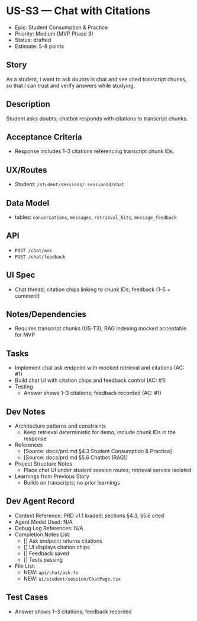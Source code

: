 # US-S3 — Chat with Citations

- Epic: Student Consumption & Practice
- Priority: Medium (MVP Phase 3)
- Status: drafted
- Estimate: 5-8 points

## Story
As a student,
I want to ask doubts in chat and see cited transcript chunks,
so that I can trust and verify answers while studying.

## Description
Student asks doubts; chatbot responds with citations to transcript chunks.

## Acceptance Criteria
- Response includes 1–3 citations referencing transcript chunk IDs.

## UX/Routes
- Student: `/student/sessions/:sessionId/chat`

## Data Model
- tables: `conversations`, `messages`, `retrieval_hits`, `message_feedback`

## API
- `POST /chat/ask`
- `POST /chat/feedback`

## UI Spec
- Chat thread; citation chips linking to chunk IDs; feedback (1–5 + comment)

## Notes/Dependencies
- Requires transcript chunks (US‑T3); RAG indexing mocked acceptable for MVP

## Tasks
- Implement chat ask endpoint with mocked retrieval and citations (AC: #1)
- Build chat UI with citation chips and feedback control (AC: #1)
- Testing
  - Answer shows 1–3 citations; feedback recorded (AC: #1)

## Dev Notes
- Architecture patterns and constraints
  - Keep retrieval deterministic for demo; include chunk IDs in the response
- References
  - [Source: docs/prd.md §4.3 Student Consumption & Practice]
  - [Source: docs/prd.md §5.6 Chatbot (RAG)]
- Project Structure Notes
  - Place chat UI under student session routes; retrieval service isolated
- Learnings from Previous Story
  - Builds on transcripts; no prior learnings

## Dev Agent Record
- Context Reference: PRD v1.1 loaded; sections §4.3, §5.6 cited
- Agent Model Used: N/A
- Debug Log References: N/A
- Completion Notes List:
  - [] Ask endpoint returns citations
  - [] UI displays citation chips
  - [] Feedback saved
  - [] Tests passing
- File List:
  - NEW: `api/chat/ask.ts`
  - NEW: `ui/student/session/ChatPage.tsx`

## Test Cases
- Answer shows 1–3 citations; feedback recorded
